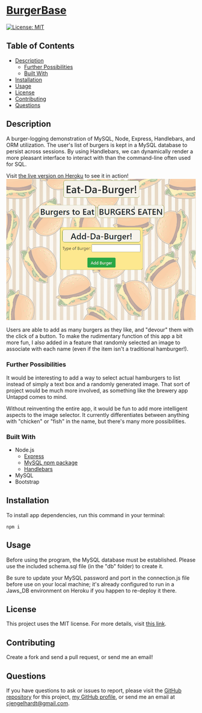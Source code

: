 # [BurgerBase](https://fathomless-citadel-38635.herokuapp.com/)

[![License: MIT](https://img.shields.io/badge/License-MIT-yellow.svg)](https://opensource.org/licenses/MIT)

## Table of Contents
* [Description](#Description)
  * [Further Possibilities](#Further-Possibilities)
  * [Built With](#built-with)
* [Installation](#Installation)
* [Usage](#Usage)
* [License](#License)
* [Contributing](#Contributing)
* [Questions](#Questions)

## Description
A burger-logging demonstration of MySQL, Node, Express, Handlebars, and ORM utilization. The user's list of burgers is kept in a MySQL database to persist across sessions. By using Handlebars, we can dynamically render a more pleasant interface to interact with than the command-line often used for SQL. 

Visit [the live version on Heroku](https://fathomless-citadel-38635.herokuapp.com/) to see it in action!
![Project Demo GIF](./BurgerBase.gif)

Users are able to add as many burgers as they like, and "devour" them with the click of a button. To make the rudimentary function of this app a bit more fun, I also added in a feature that randomly selected an image to associate with each name (even if the item isn't a traditional hamburger!).

### Further Possibilities
It would be interesting to add a way to select actual hamburgers to list instead of simply a text box and a randomly generated image. That sort of project would be much more involved, as something like the brewery app Untappd comes to mind.

Without reinventing the entire app, it would be fun to add more intelligent aspects to the image selector. It currently differentiates between anything with "chicken" or "fish" in the name, but there's many more possibilities.

### Built With

* Node.js
    * [Express](https://www.npmjs.com/package/express)
    * [MySQL npm package](https://www.npmjs.com/package/mysql)
    * [Handlebars](http://npmjs.com/package/express-handlebars)
* MySQL
* Bootstrap

## Installation
To install app dependencies, run this command in your terminal:
```
npm i
```

## Usage
Before using the program, the MySQL database must be established. Please use the included schema.sql file (in the "db" folder) to create it.

Be sure to update your MySQL password and port in the connection.js file before use on your local machine; it's already configured to run in a Jaws_DB environment on Heroku if you happen to re-deploy it there. 

## License
This project uses the MIT license. For more details, visit [this link](https://choosealicense.com/licenses/mit/).

## Contributing
Create a fork and send a pull request, or send me an email!

## Questions
If you have questions to ask or issues to report, please visit the [GitHub repository](https://github.com/ziieng/BurgerBase) for this project, [my GitHub profile](https://github.com/ziieng), or send me an email at cjengelhardt@gmail.com.
